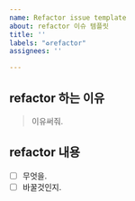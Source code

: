 ```yaml
---
name: Refactor issue template
about: refactor 이슈 템플릿
title: ''
labels: "♻️refactor"
assignees: ''

---
```


## refactor 하는 이유
> 이유써줘.

## refactor 내용
- [ ] 무엇을.
- [ ] 바꿀것인지.
